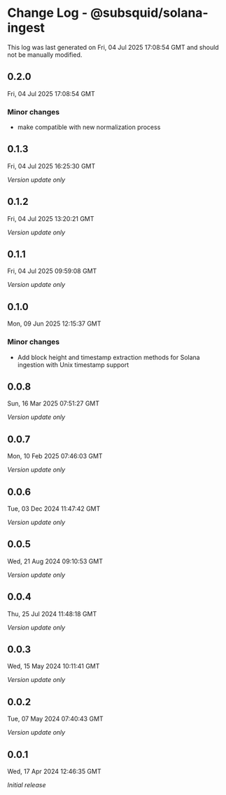 # Change Log - @subsquid/solana-ingest

This log was last generated on Fri, 04 Jul 2025 17:08:54 GMT and should not be manually modified.

## 0.2.0
Fri, 04 Jul 2025 17:08:54 GMT

### Minor changes

- make compatible with new normalization process

## 0.1.3
Fri, 04 Jul 2025 16:25:30 GMT

_Version update only_

## 0.1.2
Fri, 04 Jul 2025 13:20:21 GMT

_Version update only_

## 0.1.1
Fri, 04 Jul 2025 09:59:08 GMT

_Version update only_

## 0.1.0
Mon, 09 Jun 2025 12:15:37 GMT

### Minor changes

- Add block height and timestamp extraction methods for Solana ingestion with Unix timestamp support

## 0.0.8
Sun, 16 Mar 2025 07:51:27 GMT

_Version update only_

## 0.0.7
Mon, 10 Feb 2025 07:46:03 GMT

_Version update only_

## 0.0.6
Tue, 03 Dec 2024 11:47:42 GMT

_Version update only_

## 0.0.5
Wed, 21 Aug 2024 09:10:53 GMT

_Version update only_

## 0.0.4
Thu, 25 Jul 2024 11:48:18 GMT

_Version update only_

## 0.0.3
Wed, 15 May 2024 10:11:41 GMT

_Version update only_

## 0.0.2
Tue, 07 May 2024 07:40:43 GMT

_Version update only_

## 0.0.1
Wed, 17 Apr 2024 12:46:35 GMT

_Initial release_

